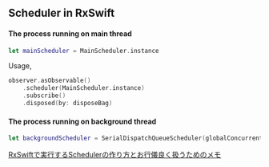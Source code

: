 ## Scheduler in RxSwift

#### The process running on main thread

```swift
let mainScheduler = MainScheduler.instance
```

Usage,

```swift
observer.asObservable()
    .scheduler(MainScheduler.instance)
    .subscribe()
    .disposed(by: disposeBag)
```

#### The process running on background thread

```swift
let backgroundScheduler = SerialDispatchQueueScheduler(globalConcurrentQueueQOS: .Default)
```

[RxSwiftで実行するSchedulerの作り方とお行儀良く扱うためのメモ](http://blog.sgr-ksmt.org/2016/03/15/rxswift_scheduler/)
